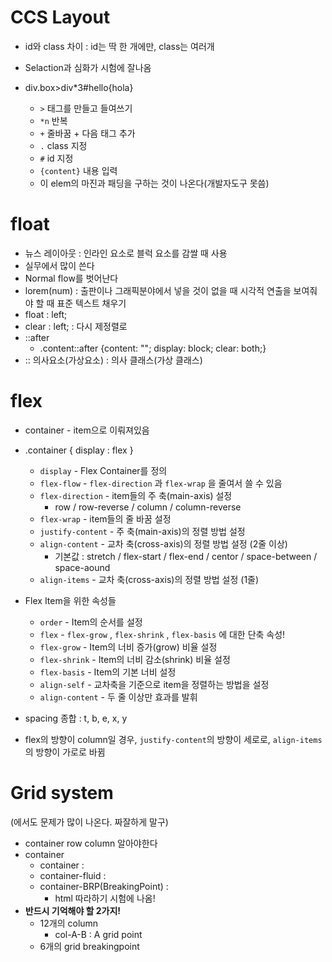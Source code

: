 # CCS Layout

- id와 class 차이 : id는 딱 한 개에만, class는 여러개 
- Selaction과 심화가 시험에 잘나옴



- div.box>div*3#hello{hola}
  - `>`  태그를 만들고 들여쓰기
  - `*n` 반복
  - `+` 줄바꿈 + 다음 태그 추가
  - `.` class 지정
  - `#` id 지정
  - `{content}` 내용 입력
  - 이 elem의 마진과 패딩을 구하는 것이 나온다(개발자도구 못씀)



# float

- 뉴스 레이아웃 : 인라인 요소로 블럭 요소를 감쌀 때 사용
- 실무에서 많이 쓴다
- Normal flow를 벗어난다
- lorem(num) : 출판이나 그래픽분야에서 넣을 것이 없을 때 시각적 연출을 보여줘야 할 때 표준 텍스트 채우기
- float : left;
- clear : left; : 다시 제정렬로
- ::after
  - .content::after {content: ""; display: block; clear: both;}
- :: 의사요소(가상요소) : 의사 클래스(가상 클래스)

# flex

- container - item으로 이뤄져있음
- .container { display : flex }
  - `display` - Flex Container를 정의
  - `flex-flow` - `flex-direction` 과 `flex-wrap` 을 줄여서 쓸 수 있음
  - `flex-direction` - item들의 주 축(main-axis) 설정
    - row / row-reverse / column / column-reverse
  - `flex-wrap` - item들의 줄 바꿈 설정
  - `justify-content` - 주 축(main-axis)의 정렬  방법 설정
  - `align-content` - 교차 축(cross-axis)의 정렬 방법 설정 (2줄 이상)
    - 기본값 : stretch / flex-start / flex-end / centor / space-between / space-aound
  - `align-items` - 교차 축(cross-axis)의 정렬 방법 설정 (1줄)
- Flex Item을 위한 속성들
  - `order` - Item의 순서를 설정
  - `flex` - `flex-grow` , `flex-shrink` , `flex-basis` 에 대한 단축 속성!
  - `flex-grow` - Item의 너비 증가(grow) 비율 설정
  - `flex-shrink` - Item의 너비 감소(shrink) 비율 설정
  - `flex-basis` - Item의 기본 너비 설정
  - `align-self` - 교차축을 기준으로 item을 정렬하는 방법을 설정
  - `align-content` - 두 줄 이상만 효과를 발휘

- spacing 종합 : t, b, e, x, y
- flex의 방향이 column일 경우, `justify-content`의 방향이 세로로, `align-items`의 방향이 가로로 바뀜



# Grid system

(에서도 문제가 많이 나온다. 짜잘하게 말구)



- container row column 알아야한다
- container
  - container : 
  - container-fluid : 
  - container-BRP(BreakingPoint) :
    - html 따라하기 시험에 나옴! 
- __반드시 기억해야 할 2가지!__
  - 12개의 column
    - col-A-B : A grid point
  - 6개의 grid breakingpoint
